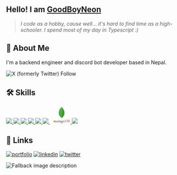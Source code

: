 ## Hello! I am [GoodBoyNeon](https://neon.is-a.dev)
> *I code as a hobby, cause well... it's hard to find time as a high-schooler. I spend most of my day in Typescript :)*

## 🚀 About Me
I'm a backend engineer and discord bot developer based in Nepal.

![X (formerly Twitter) Follow](https://img.shields.io/twitter/follow/NeonTheNerd?style=for-the-badge&logo=x&color=%231d9bf0)

## 🛠 Skills

<p align="left"> 
    <a href="https://developer.mozilla.org/en-US/docs/Web/JavaScript" target="_blank"> <img src="https://img.icons8.com/color/48/000000/javascript.png"/> </a> 
    <a href="https://www.java.com" target="_blank"> <img src="https://img.icons8.com/color/48/000000/java-coffee-cup-logo.png"/> </a>
    <a href="https://www.w3.org/html/" target="_blank"> <img src="https://img.icons8.com/color/48/000000/html-5.png"/> </a> 
    <a href="https://www.w3schools.com/css/" target="_blank"> <img src="https://img.icons8.com/color/48/000000/css3.png"/> </a> 
    <a href="https://www.python.org" target="_blank"> <img src="https://img.icons8.com/color/48/000000/python.png"/> </a> 
    <a style="padding-right:8px;" href="https://nodejs.org" target="_blank"> <img src="https://img.icons8.com/color/48/000000/nodejs.png"/> </a> 
    <a href="https://www.mongodb.com/" target="_blank"> <img src="https://raw.githubusercontent.com/devicons/devicon/master/icons/mongodb/mongodb-original-wordmark.svg" alt="mongodb" width="48" height="48"/> </a> 
    <a href="https://git-scm.com/" target="_blank"> <img src="https://img.icons8.com/color/48/000000/git.png"/> </a> 
</p>

## 🔗 Links
[![portfolio](https://img.shields.io/badge/my_portfolio-000?style=for-the-badge&logo=ko-fi&logoColor=white)](https://neon.is-a.dev/)
[![linkedin](https://img.shields.io/badge/linkedin-0A66C2?style=for-the-badge&logo=linkedin&logoColor=white)](https://www.linkedin.com/in/sushant-ray-895054249/)
[![twitter](https://img.shields.io/badge/twitter-1DA1F2?style=for-the-badge&logo=twitter&logoColor=white)](https://twitter.com/NeonTheNerd)

<picture>
  <source media="(prefers-color-scheme: dark)" srcset="https://discord.c99.nl/widget/theme-4/816253376962625537.png">
  <source media="(prefers-color-scheme: light)" srcset="https://discord.c99.nl/widget/theme-5/816253376962625537.png">
  <img alt="Fallback image description" src="default-image.png">
</picture>
